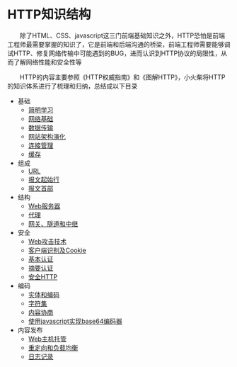 # HTTP知识结构

　　除了HTML、CSS、javascript这三门前端基础知识之外，HTTP恐怕是前端工程师最需要掌握的知识了，它是前端和后端沟通的桥梁，前端工程师需要能够调试HTTP、修复网络传输中可能遇到的BUG，进而认识到HTTP协议的局限性，从而了解网络性能和安全性等

　　HTTP的内容主要参照《HTTP权威指南》和《图解HTTP》，小火柴将HTTP的知识体系进行了梳理和归纳，总结成以下目录

* 基础
    * [简明学习](base/base.md)
    * [网络基础](base/network.md)
    * [数据传输](base/transport.md)
    * [网站架构演化](base/WebArchitecture.md)
    * [连接管理](base/connect.md)
    * [缓存](base/cache.md) 
* 组成
    * [URL](composition/URL.md)
    * [报文起始行](composition/StartingLine.md)
    * [报文首部](composition/MessageHeader.md)  
* 结构
    * [Web服务器](structure/server.md)
    * [代理](structure/proxy.md)
    * [网关、隧道和中继](structure/others.md) 
* 安全
    * [Web攻击技术](security/webAttack.md)
    * [客户端识别及Cookie](security/cookie.md)
    * [基本认证](security/baseAuth.md) 
    * [摘要认证](security/summaryAuth.md) 
    * [安全HTTP](security/https.md) 
* 编码
    * [实体和编码](coding/coding.md)
    * [字符集](coding/charset.md)
    * [内容协商](coding/contentNegotiation.md) 
    * [使用javascript实现base64编码器](coding/base64Coding.md) 
* 内容发布
    * [Web主机托管](issue/hosting.md)
    * [重定向和负载均衡](issue/redirect.md)
    * [日志记录](issue/log.md)  